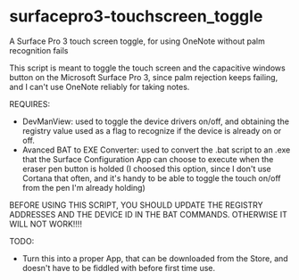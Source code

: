# surfacepro3-touchscreen_toggle
A Surface Pro 3 touch screen toggle, for using OneNote without palm recognition fails

This script is meant to toggle the touch screen and the capacitive windows button on the Microsoft Surface Pro 3, since palm rejection keeps failing, and I can't use OneNote reliably for taking notes.

REQUIRES:

- DevManView: used to toggle the device drivers on/off, and obtaining the registry value used as a flag to recognize if the device is already on or off.
- Avanced BAT to EXE Converter: used to convert the .bat script to an .exe that the Surface Configuration App can choose to execute when the eraser pen button is holded (I choosed this option, since I don't use Cortana that often, and it's handy to be able to toggle the touch on/off from the pen I'm already holding)

BEFORE USING THIS SCRIPT, YOU SHOULD UPDATE THE REGISTRY ADDRESSES AND THE DEVICE ID IN THE BAT COMMANDS. OTHERWISE IT WILL NOT WORK!!!!

TODO:
- Turn this into a proper App, that can be downloaded from the Store, and doesn't have to be fiddled with before first time use.
